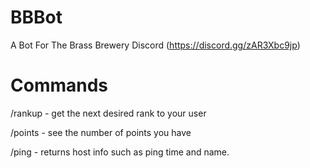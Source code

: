 # BBBot
 A Bot For The Brass Brewery Discord (https://discord.gg/zAR3Xbc9jp)
  # Commands
  
  /rankup - get the next desired rank to your user
  
  /points - see the number of points you have
  
  /ping   - returns host info such as ping time and name.
